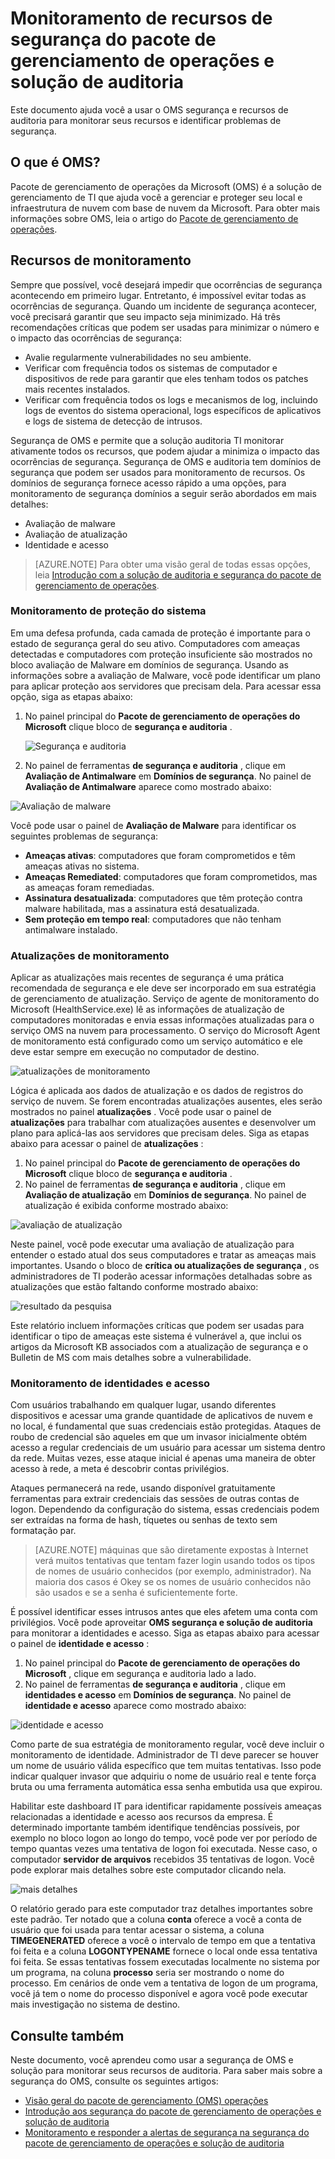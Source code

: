 <properties
   pageTitle="O monitoramento de recursos de segurança do pacote de gerenciamento de operações e solução de auditoria | Microsoft Azure"
   description="Este documento ajuda você a usar a segurança de OMS e recursos para monitorar seus recursos e identificar problemas de segurança de auditoria."
   services="operations-management-suite"
   documentationCenter="na"
   authors="YuriDio"
   manager="swadhwa"
   editor=""/>

<tags
   ms.service="operations-management-suite"
   ms.topic="article" 
   ms.devlang="na"
   ms.tgt_pltfrm="na"
   ms.workload="na"
   ms.date="10/18/2016"
   ms.author="yurid"/>

# <a name="monitoring-resources-in-operations-management-suite-security-and-audit-solution"></a>Monitoramento de recursos de segurança do pacote de gerenciamento de operações e solução de auditoria

Este documento ajuda você a usar o OMS segurança e recursos de auditoria para monitorar seus recursos e identificar problemas de segurança.

## <a name="what-is-oms"></a>O que é OMS?

Pacote de gerenciamento de operações da Microsoft (OMS) é a solução de gerenciamento de TI que ajuda você a gerenciar e proteger seu local e infraestrutura de nuvem com base de nuvem da Microsoft. Para obter mais informações sobre OMS, leia o artigo do [Pacote de gerenciamento de operações](https://technet.microsoft.com/library/mt484091.aspx).

## <a name="monitoring-resources"></a>Recursos de monitoramento

Sempre que possível, você desejará impedir que ocorrências de segurança acontecendo em primeiro lugar. Entretanto, é impossível evitar todas as ocorrências de segurança. Quando um incidente de segurança acontecer, você precisará garantir que seu impacto seja minimizado.  Há três recomendações críticas que podem ser usadas para minimizar o número e o impacto das ocorrências de segurança:

- Avalie regularmente vulnerabilidades no seu ambiente.
- Verificar com frequência todos os sistemas de computador e dispositivos de rede para garantir que eles tenham todos os patches mais recentes instalados.
- Verificar com frequência todos os logs e mecanismos de log, incluindo logs de eventos do sistema operacional, logs específicos de aplicativos e logs de sistema de detecção de intrusos.

Segurança de OMS e permite que a solução auditoria TI monitorar ativamente todos os recursos, que podem ajudar a minimiza o impacto das ocorrências de segurança. Segurança de OMS e auditoria tem domínios de segurança que podem ser usados para monitoramento de recursos. Os domínios de segurança fornece acesso rápido a uma opções, para monitoramento de segurança domínios a seguir serão abordados em mais detalhes:

- Avaliação de malware
- Avaliação de atualização
- Identidade e acesso

> [AZURE.NOTE] Para obter uma visão geral de todas essas opções, leia [Introdução com a solução de auditoria e segurança do pacote de gerenciamento de operações](oms-security-getting-started.md).

### <a name="monitoring-system-protection"></a>Monitoramento de proteção do sistema

Em uma defesa profunda, cada camada de proteção é importante para o estado de segurança geral do seu ativo. Computadores com ameaças detectadas e computadores com proteção insuficiente são mostrados no bloco avaliação de Malware em domínios de segurança. Usando as informações sobre a avaliação de Malware, você pode identificar um plano para aplicar proteção aos servidores que precisam dela. Para acessar essa opção, siga as etapas abaixo:

1. No painel principal do **Pacote de gerenciamento de operações do Microsoft** clique bloco de **segurança e auditoria** .

    ![Segurança e auditoria](./media/oms-security-responding-alerts/oms-security-responding-alerts-fig1.png)

2. No painel de ferramentas **de segurança e auditoria** , clique em **Avaliação de Antimalware** em **Domínios de segurança**. No painel de **Avaliação de Antimalware** aparece como mostrado abaixo:

![Avaliação de malware](./media/oms-security-monitoring-resources/oms-security-monitoring-resources-fig2-ga.png)

Você pode usar o painel de **Avaliação de Malware** para identificar os seguintes problemas de segurança:

- **Ameaças ativas**: computadores que foram comprometidos e têm ameaças ativas no sistema.
- **Ameaças Remediated**: computadores que foram comprometidos, mas as ameaças foram remediadas.
- **Assinatura desatualizada**: computadores que têm proteção contra malware habilitada, mas a assinatura está desatualizada.
- **Sem proteção em tempo real**: computadores que não tenham antimalware instalado.

### <a name="monitoring-updates"></a>Atualizações de monitoramento 

Aplicar as atualizações mais recentes de segurança é uma prática recomendada de segurança e ele deve ser incorporado em sua estratégia de gerenciamento de atualização. Serviço de agente de monitoramento do Microsoft (HealthService.exe) lê as informações de atualização de computadores monitoradas e envia essas informações atualizadas para o serviço OMS na nuvem para processamento. O serviço do Microsoft Agent de monitoramento está configurado como um serviço automático e ele deve estar sempre em execução no computador de destino.

![atualizações de monitoramento](./media/oms-security-monitoring-resources/oms-security-monitoring-resources-fig3.png)

Lógica é aplicada aos dados de atualização e os dados de registros do serviço de nuvem. Se forem encontradas atualizações ausentes, eles serão mostrados no painel **atualizações** . Você pode usar o painel de **atualizações** para trabalhar com atualizações ausentes e desenvolver um plano para aplicá-las aos servidores que precisam deles. Siga as etapas abaixo para acessar o painel de **atualizações** :

1. No painel principal do **Pacote de gerenciamento de operações do Microsoft** clique bloco de **segurança e auditoria** .
2. No painel de ferramentas **de segurança e auditoria** , clique em **Avaliação de atualização** em **Domínios de segurança**. No painel de atualização é exibida conforme mostrado abaixo:

![avaliação de atualização](./media/oms-security-monitoring-resources/oms-security-monitoring-resources-fig4.png)

Neste painel, você pode executar uma avaliação de atualização para entender o estado atual dos seus computadores e tratar as ameaças mais importantes. Usando o bloco de **crítica ou atualizações de segurança** , os administradores de TI poderão acessar informações detalhadas sobre as atualizações que estão faltando conforme mostrado abaixo:

![resultado da pesquisa](./media/oms-security-monitoring-resources/oms-security-monitoring-resources-fig5.png)

Este relatório incluem informações críticas que podem ser usadas para identificar o tipo de ameaças este sistema é vulnerável a, que inclui os artigos da Microsoft KB associados com a atualização de segurança e o Bulletin de MS com mais detalhes sobre a vulnerabilidade.

### <a name="monitoring-identity-and-access"></a>Monitoramento de identidades e acesso

Com usuários trabalhando em qualquer lugar, usando diferentes dispositivos e acessar uma grande quantidade de aplicativos de nuvem e no local, é fundamental que suas credenciais estão protegidas. Ataques de roubo de credencial são aqueles em que um invasor inicialmente obtém acesso a regular credenciais de um usuário para acessar um sistema dentro da rede. Muitas vezes, esse ataque inicial é apenas uma maneira de obter acesso à rede, a meta é descobrir contas privilégios. 

Ataques permanecerá na rede, usando disponível gratuitamente ferramentas para extrair credenciais das sessões de outras contas de logon. Dependendo da configuração do sistema, essas credenciais podem ser extraídas na forma de hash, tíquetes ou senhas de texto sem formatação par.  

> [AZURE.NOTE] máquinas que são diretamente expostas à Internet verá muitos tentativas que tentam fazer login usando todos os tipos de nomes de usuário conhecidos (por exemplo, administrador). Na maioria dos casos é Okey se os nomes de usuário conhecidos não são usados e se a senha é suficientemente forte.

É possível identificar esses intrusos antes que eles afetem uma conta com privilégios. Você pode aproveitar **OMS segurança e solução de auditoria** para monitorar a identidades e acesso. Siga as etapas abaixo para acessar o painel de **identidade e acesso** :

1. No painel principal do **Pacote de gerenciamento de operações do Microsoft** , clique em segurança e auditoria lado a lado.
2. No painel de ferramentas **de segurança e auditoria** , clique em **identidades e acesso** em **Domínios de segurança**. No painel de **identidade e acesso** aparece como mostrado abaixo:

![identidade e acesso](./media/oms-security-monitoring-resources/oms-security-monitoring-resources-fig6-ga.png)

Como parte de sua estratégia de monitoramento regular, você deve incluir o monitoramento de identidade. Administrador de TI deve parecer se houver um nome de usuário válida específico que tem muitas tentativas. Isso pode indicar qualquer invasor que adquiriu o nome de usuário real e tente força bruta ou uma ferramenta automática essa senha embutida usa que expirou.

Habilitar este dashboard IT para identificar rapidamente possíveis ameaças relacionadas a identidade e acesso aos recursos da empresa. É determinado importante também identifique tendências possíveis, por exemplo no bloco logon ao longo do tempo, você pode ver por período de tempo quantas vezes uma tentativa de logon foi executada. Nesse caso, o computador **servidor de arquivos** recebidos 35 tentativas de logon. Você pode explorar mais detalhes sobre este computador clicando nela. 

![mais detalhes](./media/oms-security-monitoring-resources/oms-security-monitoring-resources-fig7-new.png)

O relatório gerado para este computador traz detalhes importantes sobre este padrão. Ter notado que a coluna **conta** oferece a você a conta de usuário que foi usada para tentar acessar o sistema, a coluna **TIMEGENERATED** oferece a você o intervalo de tempo em que a tentativa foi feita e a coluna **LOGONTYPENAME** fornece o local onde essa tentativa foi feita. Se essas tentativas fossem executadas localmente no sistema por um programa, na coluna **processo** seria ser mostrando o nome do processo. Em cenários de onde vem a tentativa de logon de um programa, você já tem o nome do processo disponível e agora você pode executar mais investigação no sistema de destino.

## <a name="see-also"></a>Consulte também

Neste documento, você aprendeu como usar a segurança de OMS e solução para monitorar seus recursos de auditoria. Para saber mais sobre a segurança do OMS, consulte os seguintes artigos:

- [Visão geral do pacote de gerenciamento (OMS) operações](operations-management-suite-overview.md)
- [Introdução aos segurança do pacote de gerenciamento de operações e solução de auditoria](oms-security-getting-started.md)
- [Monitoramento e responder a alertas de segurança na segurança do pacote de gerenciamento de operações e solução de auditoria](oms-security-responding-alerts.md)